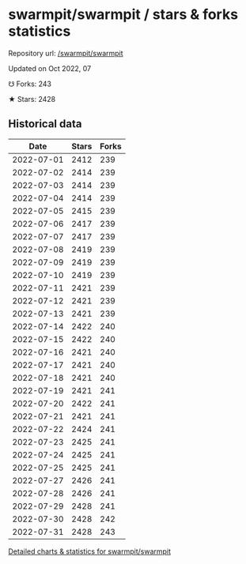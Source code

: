 # swarmpit/swarmpit / stars & forks statistics

Repository url: [/swarmpit/swarmpit](https://github.com/swarmpit/swarmpit)

Updated on Oct 2022, 07

☋ Forks: 243

★ Stars: 2428

## Historical data
| Date | Stars | Forks |
|------|-------|-------|
| 2022-07-01 | 2412 | 239 | 
| 2022-07-02 | 2414 | 239 | 
| 2022-07-03 | 2414 | 239 | 
| 2022-07-04 | 2414 | 239 | 
| 2022-07-05 | 2415 | 239 | 
| 2022-07-06 | 2417 | 239 | 
| 2022-07-07 | 2417 | 239 | 
| 2022-07-08 | 2419 | 239 | 
| 2022-07-09 | 2419 | 239 | 
| 2022-07-10 | 2419 | 239 | 
| 2022-07-11 | 2421 | 239 | 
| 2022-07-12 | 2421 | 239 | 
| 2022-07-13 | 2421 | 239 | 
| 2022-07-14 | 2422 | 240 | 
| 2022-07-15 | 2422 | 240 | 
| 2022-07-16 | 2421 | 240 | 
| 2022-07-17 | 2421 | 240 | 
| 2022-07-18 | 2421 | 240 | 
| 2022-07-19 | 2421 | 241 | 
| 2022-07-20 | 2422 | 241 | 
| 2022-07-21 | 2421 | 241 | 
| 2022-07-22 | 2424 | 241 | 
| 2022-07-23 | 2425 | 241 | 
| 2022-07-24 | 2425 | 241 | 
| 2022-07-25 | 2425 | 241 | 
| 2022-07-27 | 2426 | 241 | 
| 2022-07-28 | 2426 | 241 | 
| 2022-07-29 | 2428 | 241 | 
| 2022-07-30 | 2428 | 242 | 
| 2022-07-31 | 2428 | 243 | 


[Detailed charts & statistics for swarmpit/swarmpit](https://reviewgithub.com/rep/swarmpit/swarmpit)
